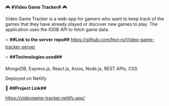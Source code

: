 :video_game: **#Video Game Tracker#** :video_game:	

Video Game Tracker is a web-app for gamers who want to keep track of the games that they have already played or discover new games to play. The application uses the IGDB API to fetch game data.


:star:	**##Link to the server repo##**
https://github.com/fevi-ro/Video-game-tracker-server



:star:	**##Technologies used##**

MongoDB, Express.js, React.js, Axios, Node.js, REST APIs, CSS

Deployed on Netlify



:unicorn: **##Project Link##**

https://videogame-tracker.netlify.app/
